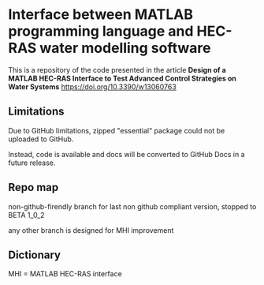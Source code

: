 # Interface between MATLAB programming language and HEC-RAS water modelling software

This is a repository of the code presented in the article **Design of a MATLAB HEC-RAS Interface to Test Advanced Control Strategies on Water Systems** https://doi.org/10.3390/w13060763

## Limitations

Due to GitHub limitations, zipped "essential" package could not be uploaded to GitHub. 

Instead, code is available and docs will be converted to GitHub Docs in a future release.

## Repo map

non-github-firendly branch for last non github compliant version, stopped to BETA 1_0_2

any other branch is designed for MHI improvement

## Dictionary

MHI = MATLAB HEC-RAS interface
